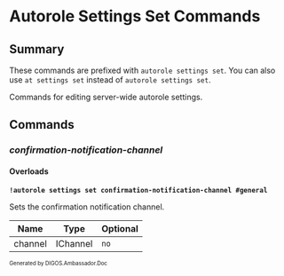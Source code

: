 ﻿Autorole Settings Set Commands
==============================
## Summary
These commands are prefixed with `autorole settings set`. You can also use `at settings set` instead of `autorole settings set`.

Commands for editing server-wide autorole settings.

## Commands
### *confirmation-notification-channel*
#### Overloads
**`!autorole settings set confirmation-notification-channel #general`**

Sets the confirmation notification channel.

| Name | Type | Optional |
| --- | --- | --- |
| channel | IChannel | `no` |

<sub><sup>Generated by DIGOS.Ambassador.Doc</sup></sub>